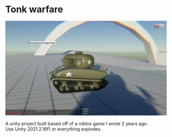 # Tonk warfare

![Demo image](./img.png)

A unity project built based off of a roblox game I wrote 2 years ago. <br/>
Use Unity 2021.2.16f1 or everything explodes.
